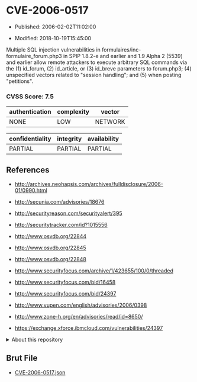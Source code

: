 # CVE-2006-0517

- Published: 2006-02-02T11:02:00

- Modified: 2018-10-19T15:45:00

Multiple SQL injection vulnerabilities in formulaires/inc-formulaire_forum.php3 in SPIP 1.8.2-e and earlier and 1.9 Alpha 2 (5539) and earlier allow remote attackers to execute arbitrary SQL commands via the (1) id_forum, (2) id_article, or (3) id_breve parameters to forum.php3; (4) unspecified vectors related to "session handling"; and (5) when posting "petitions".

### CVSS Score: **7.5**

| authentication | complexity | vector |
| --- | --- | --- |
| NONE | LOW | NETWORK |

| confidentiality | integrity | availability |
| --- | --- | --- |
| PARTIAL | PARTIAL | PARTIAL |

## References

* http://archives.neohapsis.com/archives/fulldisclosure/2006-01/0990.html

* http://secunia.com/advisories/18676

* http://securityreason.com/securityalert/395

* http://securitytracker.com/id?1015556

* http://www.osvdb.org/22844

* http://www.osvdb.org/22845

* http://www.osvdb.org/22848

* http://www.securityfocus.com/archive/1/423655/100/0/threaded

* http://www.securityfocus.com/bid/16458

* http://www.securityfocus.com/bid/24397

* http://www.vupen.com/english/advisories/2006/0398

* http://www.zone-h.org/en/advisories/read/id=8650/

* https://exchange.xforce.ibmcloud.com/vulnerabilities/24397

<details>
<summary>About this repository</summary> 

  This repository is part of the project [Live Hack CVE](https://github.com/Live-Hack-CVE). Main website can be found [www.live-hack.org](https://www.live-hack.org) 
  
  Made by [Sn0wAlice](https://github.com/Sn0wAlice) for the people that care about security and need to have a feed of the latest CVEs. Hope you enjoy it, don't forget to star the repo and follow me on [Twitter](https://twitter.com/Sn0wAlice) and [Github](https://github.com/Sn0wAlice). And that is my [personnal website](https://www.alice-snow.me/)

  - [Home Page](https://github.com/Live-Hack-CVE)
  - [Framework](https://github.com/Live-Hack-CVE/cve-framework)
  - [CVE database](https://github.com/Live-Hack-CVE/full_database)
  - [Changelog](https://github.com/Live-Hack-CVE/Changelog)
</details>

## Brut File

* [CVE-2006-0517.json](https://raw.githubusercontent.com/Live-Hack-CVE/full_database/main/cves/2006/CVE-2006-0517.json)

